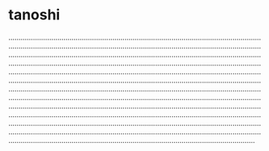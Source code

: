 # tanoshi
.........................................................................................................................................................................................................................................................................................................................................................................................................................................................................................................................................................................................................................................................................................................................................................................................................................................................................................................................................................................................................................................................................................................................................................................................................................................................................................................................................................................................................................................................................................................................................................................................................................................................................